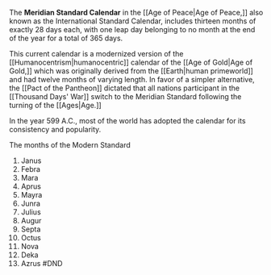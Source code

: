 The **Meridian Standard Calendar**  in the [[Age of Peace|Age of Peace,]] also known as the International Standard Calendar, includes thirteen months of exactly 28 days each, with one leap day belonging to no month at the end of the year for a total of 365 days. 

This current calendar is a modernized version of the [[Humanocentrism|humanocentric]] calendar of the [[Age of Gold|Age of Gold,]] which was originally derived from the [[Earth|human primeworld]] and had twelve months of varying length. In favor of a simpler alternative, the [[Pact of the Pantheon]] dictated that all nations participant in the [[Thousand Days' War]] switch to the Meridian Standard following the turning of the [[Ages|Age.]] 

In the year 599 A.C., most of the world has adopted the calendar for its consistency and popularity.

The months of the Modern Standard

1. Janus
2. Febra
3. Mara
4. Aprus
5. Mayra
6. Junra
7. Julius
8. Augur
9. Septa
10. Octus
11. Nova
12. Deka
13. Azrus
#DND

